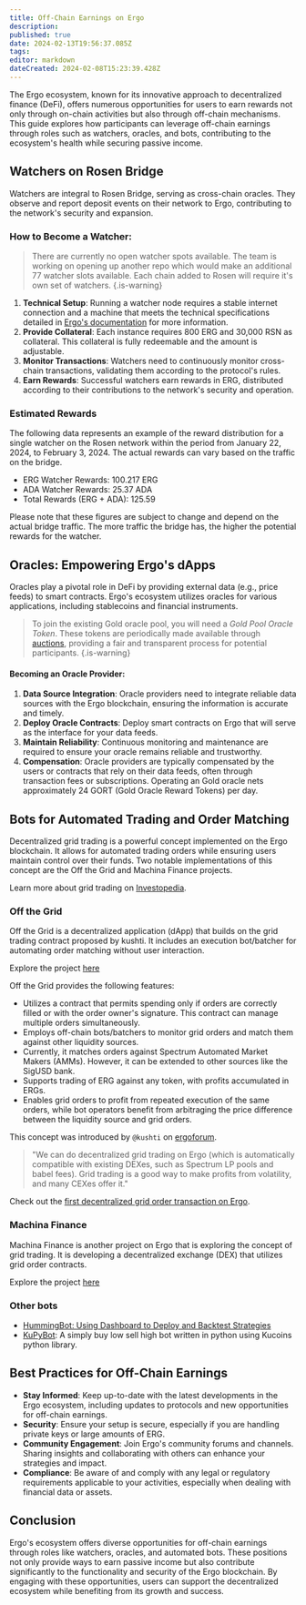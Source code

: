 ```yaml
---
title: Off-Chain Earnings on Ergo
description: 
published: true
date: 2024-02-13T19:56:37.085Z
tags: 
editor: markdown
dateCreated: 2024-02-08T15:23:39.428Z
---
```



The Ergo ecosystem, known for its innovative approach to decentralized finance (DeFi), offers numerous opportunities for users to earn rewards not only through on-chain activities but also through off-chain mechanisms. This guide explores how participants can leverage off-chain earnings through roles such as watchers, oracles, and bots, contributing to the ecosystem's health while securing passive income.


## Watchers on Rosen Bridge

Watchers are integral to Rosen Bridge, serving as cross-chain oracles. They observe and report deposit events on their network to Ergo, contributing to the network's security and expansion.



### How to Become a Watcher:

> There are currently no open watcher spots available. The team is working on opening up another repo which would make an additional 77 watcher slots available. Each chain added to Rosen will require it's own set of watchers. 
{.is-warning}


1. **Technical Setup**: Running a watcher node requires a stable internet connection and a machine that meets the technical specifications detailed in [Ergo's documentation](https://docs.ergoplatform.com/eco/rosen/rosen-watcher/) for more information.
2. **Provide Collateral**: Each instance requires 800 ERG and 30,000 RSN as collateral. This collateral is fully redeemable and the amount is adjustable.
3. **Monitor Transactions**: Watchers need to continuously monitor cross-chain transactions, validating them according to the protocol's rules.
4. **Earn Rewards**: Successful watchers earn rewards in ERG, distributed according to their contributions to the network's security and operation.

### Estimated Rewards 
The following data represents an example of the reward distribution for a single watcher on the Rosen network within the period from January 22, 2024, to February 3, 2024. The actual rewards can vary based on the traffic on the bridge.

- ERG Watcher Rewards:  100.217 ERG
- ADA Watcher Rewards:  25.37 ADA
- Total Rewards (ERG + ADA):  125.59

Please note that these figures are subject to change and depend on the actual bridge traffic. The more traffic the bridge has, the higher the potential rewards for the watcher.


## Oracles: Empowering Ergo's dApps

Oracles play a pivotal role in DeFi by providing external data (e.g., price feeds) to smart contracts. Ergo's ecosystem utilizes oracles for various applications, including stablecoins and financial instruments.

> To join the existing Gold oracle pool, you will need a *Gold Pool Oracle Token*. These tokens are periodically made available through [auctions](https://ergoauctions.org/artwork/78263e5613557e129f075f0a241287e09c4204be76ad53d77d6e7feebcccb001), providing a fair and transparent process for potential participants.
{.is-warning}


#### Becoming an Oracle Provider:



1. **Data Source Integration**: Oracle providers need to integrate reliable data sources with the Ergo blockchain, ensuring the information is accurate and timely.
2. **Deploy Oracle Contracts**: Deploy smart contracts on Ergo that will serve as the interface for your data feeds.
3. **Maintain Reliability**: Continuous monitoring and maintenance are required to ensure your oracle remains reliable and trustworthy.
4. **Compensation**: Oracle providers are typically compensated by the users or contracts that rely on their data feeds, often through transaction fees or subscriptions. Operating an Gold oracle nets approximately 24 GORT (Gold Oracle Reward Tokens) per day. 


## Bots for Automated Trading and Order Matching

Decentralized grid trading is a powerful concept implemented on the Ergo blockchain. It allows for automated trading orders while ensuring users maintain control over their funds. Two notable implementations of this concept are the Off the Grid and Machina Finance projects.

Learn more about grid trading on [Investopedia](https://www.investopedia.com/terms/g/grid-trading.asp).


### Off the Grid

Off the Grid is a decentralized application (dApp) that builds on the grid trading contract proposed by kushti. It includes an execution bot/batcher for automating order matching without user interaction.

Explore the project [here](https://github.com/Telefragged/off-the-grid/)

Off the Grid provides the following features:

- Utilizes a contract that permits spending only if orders are correctly filled or with the order owner's signature. This contract can manage multiple orders simultaneously.
- Employs off-chain bots/batchers to monitor grid orders and match them against other liquidity sources.
- Currently, it matches orders against Spectrum Automated Market Makers (AMMs). However, it can be extended to other sources like the SigUSD bank.
- Supports trading of ERG against any token, with profits accumulated in ERGs.
- Enables grid orders to profit from repeated execution of the same orders, while bot operators benefit from arbitraging the price difference between the liquidity source and grid orders.

This concept was introduced by `@kushti` on [ergoforum](https://www.ergoforum.org/t/decentralized-grid-trading-on-ergo/).

> "We can do decentralized grid trading on Ergo (which is automatically compatible with existing DEXes, such as Spectrum LP pools and babel fees). Grid trading is a good way to make profits from volatility, and many CEXes offer it."

Check out the [first decentralized grid order transaction on Ergo](https://twitter.com/chepurnoy/status/1582657292834861057).

### Machina Finance

Machina Finance is another project on Ergo that is exploring the concept of grid trading. It is developing a decentralized exchange (DEX) that utilizes grid order contracts.

Explore the project [here](../eco/machina-finance.md)

### Other bots

- [HummingBot: Using Dashboard to Deploy and Backtest Strategies](https://hummingbot.org/academy-content/using-dashboard-to-deploy-and-backtest-strategies/)
- [KuPyBot](https://github.com/FlyingPig69/KuPyBot): A simply buy low sell high bot written in python using Kucoins python library.

## Best Practices for Off-Chain Earnings

- **Stay Informed**: Keep up-to-date with the latest developments in the Ergo ecosystem, including updates to protocols and new opportunities for off-chain earnings.  
- **Security**: Ensure your setup is secure, especially if you are handling private keys or large amounts of ERG.
- **Community Engagement**: Join Ergo's community forums and channels. Sharing insights and collaborating with others can enhance your strategies and impact.
- **Compliance**: Be aware of and comply with any legal or regulatory requirements applicable to your activities, especially when dealing with financial data or assets.

## Conclusion

Ergo's ecosystem offers diverse opportunities for off-chain earnings through roles like watchers, oracles, and automated bots. These positions not only provide ways to earn passive income but also contribute significantly to the functionality and security of the Ergo blockchain. By engaging with these opportunities, users can support the decentralized ecosystem while benefiting from its growth and success.
